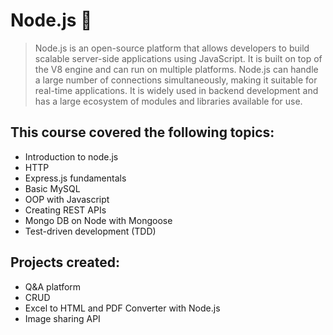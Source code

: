 # Node.js 💚

>Node.js is an open-source platform that allows developers to build scalable server-side applications using JavaScript. It is built on top of the V8 engine and can run on multiple platforms. Node.js can handle a large number of connections simultaneously, making it suitable for real-time applications. It is widely used in backend development and has a large ecosystem of modules and libraries available for use.

## This course covered the following topics:
- Introduction to node.js
- HTTP
- Express.js fundamentals
- Basic MySQL
- OOP with Javascript
- Creating REST APIs
- Mongo DB on Node with Mongoose
- Test-driven development (TDD)

## Projects created:

- Q&A platform
- CRUD
- Excel to HTML and PDF Converter with Node.js
- Image sharing API

